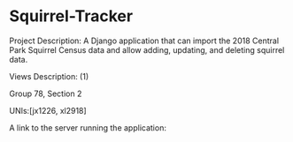 # Squirrel-Tracker
Project Description: A Django application that can import the 2018 Central Park Squirrel Census data and allow adding, updating, and deleting squirrel data.

Views Description:
(1)

Group 78, Section 2

UNIs:[jx1226, xl2918]

A link to the server running the application:
